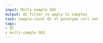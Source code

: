 ```yaml
---
input: Multi-sample GDS
output: QC filter to apply to samples
task: Sample-level QC of genotype call set
tags:
- QC
- multi-sample GDS
---
```

